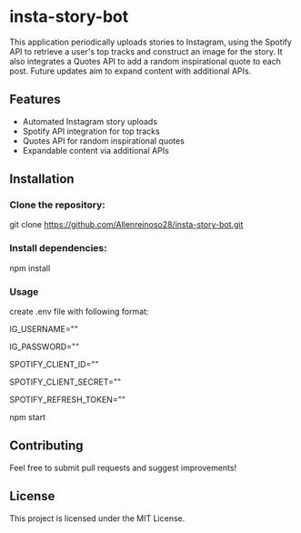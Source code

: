 # insta-story-bot

This application periodically uploads stories to Instagram, using the Spotify API to retrieve a user's top tracks and construct an image for the story. It also integrates a Quotes API to add a random inspirational quote to each post. Future updates aim to expand content with additional APIs.

## Features
- Automated Instagram story uploads
- Spotify API integration for top tracks
- Quotes API for random inspirational quotes
- Expandable content via additional APIs

## Installation

### Clone the repository:
  git clone https://github.com/Allenreinoso28/insta-story-bot.git
### Install dependencies:
  npm install
### Usage
  create .env file with following format:
  
  IG_USERNAME=""
  
  IG_PASSWORD=""
  
  SPOTIFY_CLIENT_ID=""
  
  SPOTIFY_CLIENT_SECRET=""
  
  SPOTIFY_REFRESH_TOKEN=""
  
  npm start

## Contributing
Feel free to submit pull requests and suggest improvements!

## License
This project is licensed under the MIT License.
